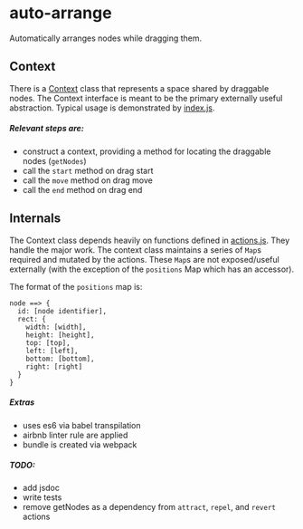 # auto-arrange
Automatically arranges nodes while dragging them.

## Context
There is a [Context](https://github.com/eric-smiling/auto-arrange/blob/master/src/js/Context.js) class that represents a space shared by draggable nodes. The Context interface is meant to be the primary externally useful abstraction. Typical usage is demonstrated by [index.js](https://github.com/eric-smiling/auto-arrange/blob/master/src/js/index.js).

##### Relevant steps are:
- construct a context, providing a method for locating the draggable nodes (`getNodes`)
- call the `start` method on drag start
- call the `move` method on drag move
- call the `end` method on drag end

## Internals
The Context class depends heavily on functions defined in [actions.js](https://github.com/eric-smiling/auto-arrange/blob/master/src/js/actions.js). They handle the major work. The context class maintains a series of `Map`s required and mutated by the actions. These `Map`s are not exposed/useful externally (with the exception of the `positions` Map which has an accessor).

The format of the `positions` map is:
```
node ==> {
  id: [node identifier],
  rect: {
    width: [width],
    height: [height],
    top: [top],
    left: [left],
    bottom: [bottom],
    right: [right]
  }
}
```

##### Extras
- uses es6 via  babel transpilation
- airbnb linter rule are applied
- bundle is created via webpack

##### TODO:
- add jsdoc
- write tests
- remove getNodes as a dependency from `attract`, `repel`, and `revert` actions
